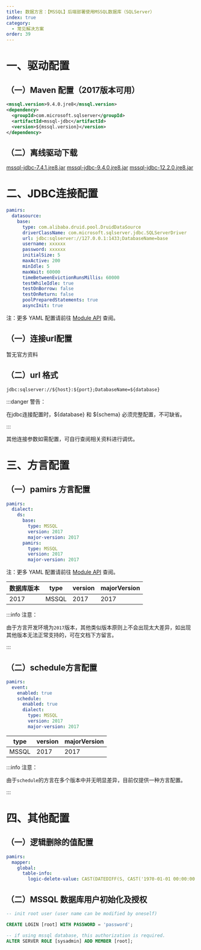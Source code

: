 ```yaml
---
title: 数据方言：【MSSQL】后端部署使用MSSQL数据库（SQLServer）
index: true
category:
  - 常见解决方案
order: 39
---
```


# 一、驱动配置
## （一）Maven 配置（2017版本可用）
```xml
<mssql.version>9.4.0.jre8</mssql.version>
<dependency>
  <groupId>com.microsoft.sqlserver</groupId>
  <artifactId>mssql-jdbc</artifactId>
  <version>${mssql.version}</version>
</dependency>

```

## （二）离线驱动下载
[mssql-jdbc-7.4.1.jre8.jar](https://oinone-jar.oss-cn-zhangjiakou.aliyuncs.com/drivers/mssql/mssql-jdbc-7.4.1.jre8.jar)
[mssql-jdbc-9.4.0.jre8.jar](https://oinone-jar.oss-cn-zhangjiakou.aliyuncs.com/drivers/mssql/mssql-jdbc-9.4.0.jre8.jar)
[mssql-jdbc-12.2.0.jre8.jar](https://oinone-jar.oss-cn-zhangjiakou.aliyuncs.com/drivers/mssql/mssql-jdbc-12.2.0.jre8.jar)

# 二、JDBC连接配置
```yaml
pamirs:
  datasource:
    base:
      type: com.alibaba.druid.pool.DruidDataSource
      driverClassName: com.microsoft.sqlserver.jdbc.SQLServerDriver
      url: jdbc:sqlserver://127.0.0.1:1433;DatabaseName=base
      username: xxxxxx
      password: xxxxxx
      initialSize: 5
      maxActive: 200
      minIdle: 5
      maxWait: 60000
      timeBetweenEvictionRunsMillis: 60000
      testWhileIdle: true
      testOnBorrow: false
      testOnReturn: false
      poolPreparedStatements: true
      asyncInit: true
```

注：更多 YAML 配置请前往 [Module API](/zh-cn/DevManual/Reference/Back-EndFramework/module-API.md) 查阅。

## （一）连接url配置
暂无官方资料

## （二）url 格式
```plain
jdbc:sqlserver://${host}:${port};DatabaseName=${database}
```

:::danger 警告：

在jdbc连接配置时，${database} 和 ${schema} 必须完整配置，不可缺省。

:::

其他连接参数如需配置，可自行查阅相关资料进行调优。

# 三、方言配置
## （一）pamirs 方言配置
```yaml
pamirs:
  dialect:
    ds:
      base:
        type: MSSQL
        version: 2017
        major-version: 2017
      pamirs:
        type: MSSQL
        version: 2017
        major-version: 2017
```

注：更多 YAML 配置请前往 [Module API](/zh-cn/DevManual/Reference/Back-EndFramework/module-API.md) 查阅。

| 数据库版本 | type | version | majorVersion |
| --- | --- | --- | --- |
| 2017 | MSSQL | 2017 | 2017 |


:::info 注意：

由于方言开发环境为`2017`版本，其他类似版本原则上不会出现太大差异，如出现其他版本无法正常支持的，可在文档下方留言。

:::

## （二）schedule方言配置
```yaml
pamirs:
  event:
    enabled: true
    schedule:
      enabled: true
      dialect:
        type: MSSQL
        version: 2017
        major-version: 2017
```

| type | version | majorVersion |
| --- | --- | --- |
| MSSQL | 2017 | 2017 |


:::info 注意：

由于`schedule`的方言在多个版本中并无明显差异，目前仅提供一种方言配置。

:::

# 四、其他配置
## （一）逻辑删除的值配置
```yaml
pamirs:
  mapper:
    global:
      table-info:
        logic-delete-value: CAST(DATEDIFF(S, CAST('1970-01-01 00:00:00' AS DATETIME), GETUTCDATE()) AS BIGINT) * 1000000 + DATEPART(NS, SYSUTCDATETIME()) / 100
```

## （二）MSSQL 数据库用户初始化及授权
```sql
-- init root user (user name can be modified by oneself)

CREATE LOGIN [root] WITH PASSWORD = 'password';

-- if using mssql database, this authorization is required.
ALTER SERVER ROLE [sysadmin] ADD MEMBER [root];
```

